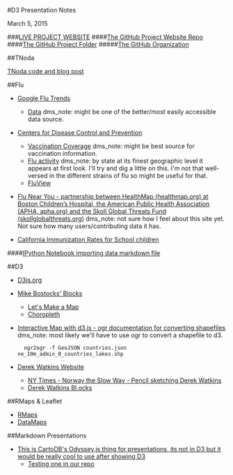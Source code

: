 #D3 Presentation Notes

March 5, 2015

###[LIVE PROJECT WEBSITE](http://stat4701-edav-d3.github.io/)
####[The GitHub Project Website Repo](https://github.com/stat4701-edav-d3/stat4701-edav-d3.github.com)
####[The GitHub Project Folder](https://github.com/stat4701-edav-d3/d3-presentation)
#####[The GitHub Organization](https://github.com/stat4701-edav-d3)

##TNoda

[TNoda code and blog post](http://www.tnoda.com/blog/2013-12-07)

##Flu

* [Google Flu Trends](https://www.google.org/flutrends/us/#US)

	* [Data](https://www.google.org/flutrends/us/data.txt) dms_note: might be one of the better/most easily accessible data source. 

* [Centers for Disease Control and Prevention](http://www.cdc.gov/flu/index.htm)

	* [Vaccination Coverage](http://www.cdc.gov/flu/fluvaxview/reports/reporti1314/trends/index.htm) dms_note: might be best source for vaccination information. 
	* [Flu activity](http://www.cdc.gov/flu/weekly/fluactivitysurv.htm) dms_note: by state at its finest geographic level it appears at first look. I'll try and dig a little on this. I'm not that well-versed in the different strains of flu so might be useful for that. 
	* [FluView](http://gis.cdc.gov/grasp/fluview/main.html)

* [Flu Near You - partnership between HealthMap (healthmap.org) at Boston Children’s Hospital, the American Public Health Association (APHA, apha.org) and the Skoll Global Threats Fund (skollglobalthreats.org)](https://flunearyou.org) dms_note: not sure how I feel about this site yet. Not sure how many users/contributing data it has. 

* [California Immunization Rates for School children](http://www.cdph.ca.gov/programs/immunize/pages/immunizationlevels.aspx)

####[IPython Notebook importing data markdown file](https://github.com/stat4701-edav-d3/d3-presentation/blob/master/01-read-in-source-data-for-all-sources.md)

##D3 

* [D3js.org](http://d3js.org/)

* [Mike Bostocks' Blocks](http://bl.ocks.org/mbostock)
	* [Let's Make a Map](http://bost.ocks.org/mike/map/)
	* [Choropleth](http://bl.ocks.org/mbostock/4060606)

* [Interactive Map with d3.js - ogr documentation for converting shapefiles](http://www.tnoda.com/blog/2013-12-07) dms_note: most likely we'll have to use ogr to convert a shapefile to d3. 

		ogr2ogr -f GeoJSON countries.json ne_10m_admin_0_countries_lakes.shp

* [Derek Watkins Website](http://dwtkns.com/portfolio/)

	* [NY Times - Norway the Slow Way - Pencil sketching Derek Watkins](http://www.nytimes.com/interactive/2014/09/19/travel/reif-larsen-norway.html?_r=0)
	* [Derek Watkins Bl.ocks](http://bl.ocks.org/dwtkns)
	
##RMaps & Leaflet
* [RMaps](http://rmaps.github.io/)
* [DataMaps](http://datamaps.github.io/)


##Markdown Presentations


* [This is CartoDB's Odyssey.js thing for presentations, its not in D3 but it would be really cool to use after showing D3](http://cartodb.github.io/odyssey.js/)
	* [Testing one in our repo](http://htmlpreview.github.io/?https://github.com/stat4701-edav-d3/d3-presentation/blob/master/odyssey/odyssey.html)
